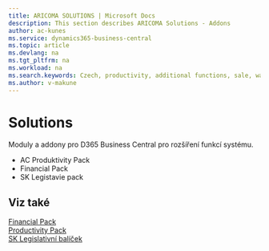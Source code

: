 ```yaml
---
title: ARICOMA SOLUTIONS | Microsoft Docs
description: This section describes ARICOMA Solutions - Addons
author: ac-kunes
ms.service: dynamics365-business-central
ms.topic: article
ms.devlang: na
ms.tgt_pltfrm: na
ms.workload: na
ms.search.keywords: Czech, productivity, additional functions, sale, warehouse, invoicing, barcode, claims, transportation, workflow
ms.author: v-makune
---
```


# Solutions

Moduly a addony pro D365 Business Central pro rozšíření funkcí systému.


- AC Produktivity Pack 
- Financial Pack
- SK Legistavie pack
 

## Viz také
[Financial Pack](AC-FinancialPack/ac-finance-pack.md)  
[Productivity Pack](AC-ProductivityPack/ac-productivity-pack.md)  
[SK Legislativní balíček](AC-SK/ac-sk-legislative-pack.md)